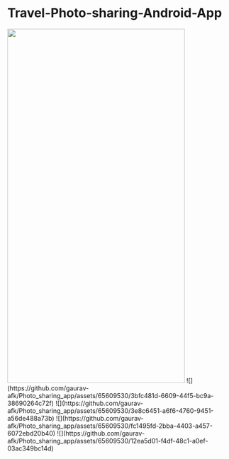 # Travel-Photo-sharing-Android-App

<img src="https://github.com/gaurav-afk/Photo_sharing_app/assets/65609530/aff77386-b5c4-4dc9-a0cc-d87cf7304b5e" width="400" height="800">
![](https://github.com/gaurav-afk/Photo_sharing_app/assets/65609530/3bfc481d-6609-44f5-bc9a-38690264c72f)
![](https://github.com/gaurav-afk/Photo_sharing_app/assets/65609530/3e8c6451-a6f6-4760-9451-a56de488a73b)
![](https://github.com/gaurav-afk/Photo_sharing_app/assets/65609530/fc1495fd-2bba-4403-a457-6072ebd20b40)
![](https://github.com/gaurav-afk/Photo_sharing_app/assets/65609530/12ea5d01-f4df-48c1-a0ef-03ac349bc14d)
